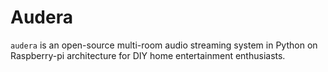 # Audera

`audera` is an open-source multi-room audio streaming system in Python on Raspberry-pi architecture for DIY home entertainment enthusiasts.
